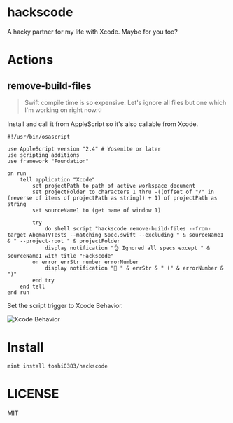 # hackscode

A hacky partner for my life with Xcode. Maybe for you too?

# Actions
## remove-build-files

> Swift compile time is so expensive. Let's ignore all files but one which I'm working on right now.💡

Install and call it from AppleScript so it's also callable from Xcode.

```
#!/usr/bin/osascript

use AppleScript version "2.4" # Yosemite or later
use scripting additions
use framework "Foundation"

on run
    tell application "Xcode"
        set projectPath to path of active workspace document
        set projectFolder to characters 1 thru -((offset of "/" in (reverse of items of projectPath as string)) + 1) of projectPath as string
        set sourceName1 to (get name of window 1)

        try
            do shell script "hackscode remove-build-files --from-target AbemaTVTests --matching Spec.swift --excluding " & sourceName1 & " --project-root " & projectFolder
            display notification "👌 Ignored all specs except " & sourceName1 with title "Hackscode"
        on error errStr number errorNumber
            display notification "🛑 " & errStr & " (" & errorNumber & ")"
        end try
    end tell
end run
```

Set the script trigger to Xcode Behavior.

![Xcode Behavior](https://camo.qiitausercontent.com/02b1e04f2d663055e427dcfad0aa754b065bf058/68747470733a2f2f71696974612d696d6167652d73746f72652e73332e616d617a6f6e6177732e636f6d2f302f33353030382f62343838383034662d636133392d656132662d303132612d6433656262326330306636622e706e67)

# Install
```
mint install toshi0383/hackscode
```

# LICENSE
MIT
